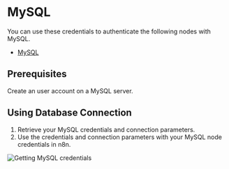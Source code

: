 # MySQL

You can use these credentials to authenticate the following nodes with MySQL.

- [MySQL](/integrations/builtin/app-nodes/n8n-nodes-base.mysql/)

## Prerequisites

Create an user account on a MySQL server. 

## Using Database Connection

1. Retrieve your MySQL credentials and connection parameters.
2. Use the credentials and connection parameters with your MySQL node credentials in n8n.

![Getting MySQL credentials](/_images/integrations/builtin/credentials/mysql/using-database-connection.gif)
